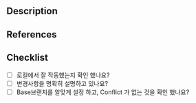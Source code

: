 <!--
    Create PR with title like "[(subject)] (description)".
-->
## Description
<!-- Write the reason why PR is occurred and what contents are adjusted. -->

## References
<!-- Write related PRs or references' links. -->

## Checklist
<!-- 
    Mark x instead of whitespace.
    ex:
    - [x] ~~
    - [ ] ~~
-->
- [ ] 로컬에서 잘 작동했는지 확인 했나요?
- [ ] 변경사항을 명확히 설명하고 있나요? 
- [ ] Base브랜치를 알맞게 설정 하고, Conflict 가 없는 것을 확인 했나요? 
